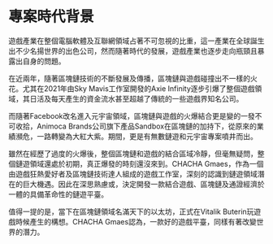 # 專案時代背景

遊戲產業在整個電腦軟體及互聯網領域占著不可忽視的比重，這一產業在全球誕生出不少名揚世界的出色公司，然而隨著時代的發展，遊戲產業也逐步走向瓶頸且暴露出自身的問題。

在近兩年，隨著區塊鏈技術的不斷發展及傳播，區塊鏈與遊戲碰撞出不一樣的火花。尤其在2021年由Sky Mavis工作室開發的Axie Infinity逐步引爆了整個遊戲領域，其日活及每天產生的資金流水甚至超越了傳統的一些遊戲界知名公司。

而隨著Facebook改名進入元宇宙領域，區塊鏈與遊戲的火爆結合更是變的一發不可收拾，Animoca Brands公司旗下產品Sandbox在區塊鏈的加持下，從原來的業績瀕危，一路轉變為大紅大紫。期間，更是有無數鏈遊和元宇宙專案噴井而出。

雖然在經歷了過度的火爆後，整個區塊鏈和遊戲的結合區域冷靜，但毫無疑問，整個鏈遊領域還處於初期，真正爆發的時刻還沒來到。CHACHA Gmaes，作為一個由遊戲狂熱愛好者及區塊鏈技術達人組成的遊戲工作室，深刻的認識到鏈遊領域潛在的巨大機遇。因此在深思熟慮或，決定開發一款結合遊戲、區塊鏈及通證經濟於一體的具備革命性的鏈遊平臺。

值得一提的是，當下在區塊鏈領域名滿天下的以太坊，正式在Vitalik Buterin玩遊戲時候產生的構想。CHACHA Gmaes認為，一款好的遊戲平臺，同樣有著改變世界的潛力。
